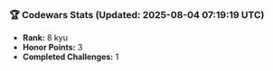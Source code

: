 ### 🏆 Codewars Stats (Updated: 2025-08-04 07:19:19 UTC)

- **Rank:** 8 kyu
- **Honor Points:** 3
- **Completed Challenges:** 1
